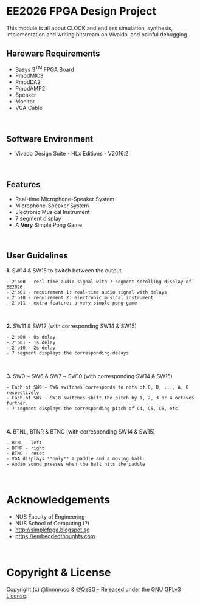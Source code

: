 # EE2026 FPGA Design Project

This module is all about CLOCK and endless simulation, synthesis, implementation and writing bitstream on Vivaldo.
and painful debugging.
<br/>

## Hareware Requirements
* Basys 3<sup>TM</sup> FPGA Board
* PmodMIC3
* PmodDA2
* PmodAMP2
* Speaker
* Monitor
* VGA Cable
<br/>

## Software Environment
* Vivado Design Suite - HLx Editions - V2016.2
<br/>

## Features
* Real-time Microphone-Speaker System
* Microphone-Speaker System
* Electronic Musical Instrument
* 7 segment display
* A **Very** Simple Pong Game
<br/>

## User Guidelines
**1.** SW14 & SW15 to switch between the output.
```
- 2'b00 - real-time audio signal with 7 segment scrolling display of EE2026.
- 2'b01 - requirement 1: real-time audio signal with delays
- 2'b10 - requirement 2: electronic musical instrument
- 2'b11 - extra feature: a very simple pong game
```
<br/>

**2.** SW11 & SW12 (with corresponding SW14 & SW15)
```
- 2'b00 - 0s delay
- 2'b01 - 1s delay 
- 2'b10 - 2s delay
- 7 segment displays the corresponding delays
```
<br/>

**3.** SW0 ~ SW6 & SW7 ~ SW10 (with corresponding SW14 & SW15)
```
- Each of SW0 ~ SW6 switches corresponds to nots of C, D, ..., A, B respectively
- Each of SW7 ~ SW10 switches shift the pitch by 1, 2, 3 or 4 octaves further.
- 7 segment displays the corresponding pitch of C4, C5, C6, etc.
```
<br/>

**4.** BTNL, BTNR & BTNC (with corresponding SW14 & SW15)
```
- BTNL - left
- BTNR - right
- BTNC - reset
- VGA displays **only** a paddle and a moving ball.
- Audio sound presses when the ball hits the paddle
```
<br/>

# Acknowledgements
* NUS Faculty of Engineering
* NUS School of Computing (?)
* http://simplefpga.blogspot.sg
* https://embeddedthoughts.com
<br/>

# Copyright & License
Copyright (c) [@linnnruoo](https://github.com/linnnruoo) & [@QzSG](https://github.com/QzSG) - Released under the [GNU GPLv3 License](LICENSE).
